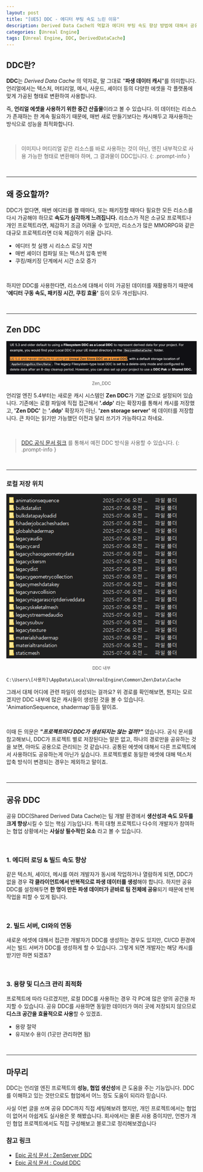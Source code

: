 ```yaml
---
layout: post
title: "[UE5] DDC - 에디터 부팅 속도 느린 이유"
description: Derived Data Cache의 역할과 에디터 부팅 속도 향상 방법에 대해서 공유
categories: [Unreal Engine]
tags: [Unreal Engine, DDC, DerivedDataCache]
---
```



## DDC란?
**DDC**는 _Derived Data Cache_ 의 약자로, 말 그대로 "**파생 데이터 캐시**"를 의미합니다. 언리얼에서는 텍스처, 머티리얼, 메시, 사운드, 셰이더 등의 다양한 에셋을 각 플랫폼에 맞게 가공된 형태로 변환하여 사용합니다.

즉, **언리얼 에셋을 사용하기 위한 중간 산출물**이라고 볼 수 있습니다. 이 데이터는 리소스가 존재하는 한 계속 필요하기 때문에, 매번 새로 만들기보다는 캐시해두고 재사용하는 방식으로 성능을 최적화합니다.

<br>

> 이미지나 머티리얼 같은 리소스를 바로 사용하는 것이 아닌, 엔진 내부적으로 사용 가능한 형태로 변환해야 하며, 그 결과물이 DDC입니다.
{: .prompt-info }

<br>

---

## 왜 중요할까?
DDC가 없다면, 매번 에디터를 켤 때마다, 또는 패키징할 때마다 필요한 모든 리소스를 다시 가공해야 하므로 __속도가 심각하게 느려집니다.__ 리소스가 적은 소규모 프로젝트나 개인 프로젝트라면, 체감하기 조금 어려울 수 있지만, 리소스가 많은 MMORPG와 같은 대규모 프로젝트라면 더욱 체감하기 쉬울 겁니다.

- 에디터 첫 실행 시 리소스 로딩 지연
- 매번 셰이더 컴파일 또는 텍스처 압축 반복
- 쿠킹/패키징 단계에서 시간 소모 증가    

<br>

하지만 DDC를 사용한다면, 리소스에 대해서 이미 가공된 데이터를 재활용하기 때문에 **'에디터 구동 속도, 패키징 시간, 쿠킹 효율'** 등이 모두 개선됩니다.

<br>

---

## Zen DDC

<p style="text-align: center;">
  <img src="./assets/img/post/DDC/Zen_DDC.png" alt="Zen_DDC">
  <figcaption style="text-align: center; font-size: 0.8em; color: #555;">
    Zen_DDC
  </figcaption>
</p>

언리얼 엔진 5.4부터는 새로운 캐시 시스템인 **Zen DDC**가 기본 값으로 설정되어 있습니다. 기존에는 로컬 파일에 직접 접근해서 **'.ddp'** 라는 확장자를 통해서 캐시를 저장했고, **'Zen DDC'** 는 **'.ddp'** 확장자가 아닌. **'zen storage server'** 에 데이터를 저장합니다. 큰 차이는 읽기만 가능했던 이전과 달리 쓰기가 가능하다고 하네요.

<br>

> [DDC 공식 문서 링크](https://dev.epicgames.com/documentation/en-us/unreal-engine/using-derived-data-cache-in-unreal-engine?utm_source=chatgpt.com) 를 통해서 예전 DDC 방식을 사용할 수 있습니다. 
{: .prompt-info }

<br>

---

### 로컬 저장 위치

<p >
  <img src="/assets/img/post/DDC/DDC.png" alt="DDC">
  <figcaption style="text-align: center; font-size: 0.8em; color: #555;">
    DDC 내부
  </figcaption>
</p>

```
C:\Users\[사용자]\AppData\Local\UnrealEngine\Common\Zen\Data\Cache
```

그래서 대체 어디에 관련 파일이 생성되는 걸까요? 위 경로를 확인해보면, 뭔지는 모르겠지만 DDC 내부에 많은 캐시들이 생성된 것을 볼 수 있습니다. 'AnimationSequence, shadermap'등등 말이죠.

<br>

이때 든 의문은 **_"프로젝트마다 DDC가 생성되지는 않는 걸까?"_** 였습니다. 공식 문서를 참고해보니, DDC가 프로젝트 별로 저장된다는 말은 없고, 하나의 경로만을 공유하는 것을 보면, 아마도 공용으로 관리되는 것 같습니다. 공통된 에셋에 대해서 다른 프로젝트에서 사용하더도 공유하는게 아닌가 싶습니다.  프로젝트별로 동일한 에셋에 대해 텍스처 압축 방식이 변경되는 경우는 제외하고 말이죠.

<br>

---

## 공유 DDC
공유 DDC(Shared Derived Data Cache)는 팀 개발 환경에서 **생산성과 속도 모두를 크게 향상**시킬 수 있는 핵심 기능입니다. 특히 대형 프로젝트나 다수의 개발자가 참여하는 협업 상황에서는 **사실상 필수적인 요소** 라고 볼 수 있습니다.

<br>

### 1. 에디터 로딩 & 빌드 속도 향상
같은 텍스처, 셰이더, 메시를 여러 개발자가 동시에 작업하거나 열람하게 되면, DDC가 없을 경우 **각 클라이언트에서 반복적으로 파생 데이터를 생성**해야 합니다. 하지만 공유 DDC를 설정해두면 **한 명이 만든 파생 데이터가 곧바로 팀 전체에 공유**되기 때문에 반복 작업을 피할 수 있게 됩니다.

<br>

### 2. 빌드 서버, CI와의 연동
새로운 에셋에 대해서 접근한 개발자가 DDC를 생성하는 경우도 있지만, CI/CD 환경에서는 빌드 서버가 DDC를 생성하게 할 수 있습니다. 그렇게 되면 개발자는 해당 캐시를 받기만 하면 되겠죠?

<br>

### 3. 용량 및 디스크 관리 최적화
프로젝트에 따라 다르겠지만, 로컬 DDC를 사용하는 경우 각 PC에 많은 양의 공간을 차지할 수 있습니다. 공유 DDC를 사용하면 동일한 데이터가 여러 곳에 저장되지 않으므로 **디스크 공간을 효율적으로 사용**할 수 있겠죠.

- 용량 절약
- 유지보수 용이 (1곳만 관리하면 됨)

<br>

---

## 마무리
DDC는 언리얼 엔진 프로젝트의 **성능, 협업 생산성**에 큰 도움을 주는 기능입니다. DDC를 이해하고 있는 것만으로도 협업에서 어느 정도 도움이 되리라 믿습니다.

사실 이번 글을 쓰며 공유 DDC까지 직접 세팅해보려 했지만, 개인 프로젝트에서는 협업이 없어서 아쉽게도 실사용은 못 해봤습니다. 회사에서는 물론 사용 중이지만, 언젠가 개인 협업 프로젝트에서도 직접 구성해보고 블로그로 정리해보겠습니다

### 참고 링크
- [Epic 공식 문서 : ZenServer DDC](https://dev.epicgames.com/documentation/ko-kr/unreal-engine/set-up-zen-storage-server-as-shared-ddc-for-unreal-engine)
- [Epic 공식 문서 : Could DDC](https://dev.epicgames.com/documentation/ko-kr/unreal-engine/how-to-set-up-a-cloud-type-derived-data-cache-for-unreal-engine)